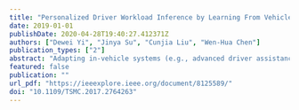 ```yaml
---
title: "Personalized Driver Workload Inference by Learning From Vehicle Related Measurements"
date: 2019-01-01
publishDate: 2020-04-28T19:40:27.412371Z
authors: ["Dewei Yi", "Jinya Su", "Cunjia Liu", "Wen-Hua Chen"]
publication_types: ["2"]
abstract: "Adapting in-vehicle systems (e.g., advanced driver assistance systems and in-vehicle information systems) to individual drivers’ workload can enhance both safety and convenience. To make this possible, it is a prerequisite to infer driver workload so that adaptive aiding can be provided to the driver at the right time and in an appropriate manner. Rather than developing an average model for all drivers, a personalized driver workload inference (PDWI) system considering individual drivers driving characteristics is developed using machine learning techniques via easily accessed vehicle related measurements (VRMs). The proposed PDWI system comprises two stages. In ofﬂine training, individual drivers workload is ﬁrst automatically splitted into different categories according to its inherent data characteristics using fuzzy C-means (FCM) clustering. Then an implicit mapping between VRMs and different levels of workload is constructed via classiﬁcation algorithms. In online implementation, VRMs samples are classiﬁed into different clusters, consequently driver workload type can be successfully inferred. A recently collected dataset from real-world naturalistic driving experiments is drawn to validate the proposed PDWI system. Comparative experimental results indicate that the proposed framework integrating FCM clustering and support vector machine classiﬁer provides a promising workload recognition performance in terms of accuracy, precision, recall, F1-score, and prediction time. The interindividual differences in term of workload are also identiﬁed and can be accommodated by the proposed framework due to its adaptiveness."
featured: false
publication: ""
url_pdf: "https://ieeexplore.ieee.org/document/8125589/"
doi: "10.1109/TSMC.2017.2764263"
---
```


